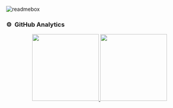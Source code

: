![readmebox](https://github.com/user-attachments/assets/4ef3f336-7ccc-4eec-a2bf-f5d9ef30c4b8)

### ⚙️ &nbsp;GitHub Analytics

<p align="center">
<a href="https://github.com/abay-2002">
  <img height="180em" src="https://github-readme-stats-eight-theta.vercel.app/api?username=abay-2002&show_icons=true&theme=algolia&include_all_commits=true&count_private=true"/>
  <img height="180em" src="https://github-readme-stats-eight-theta.vercel.app/api/top-langs/?username=abay-2002&layout=compact&langs_count=8&theme=algolia"/>
</a>
</p>
